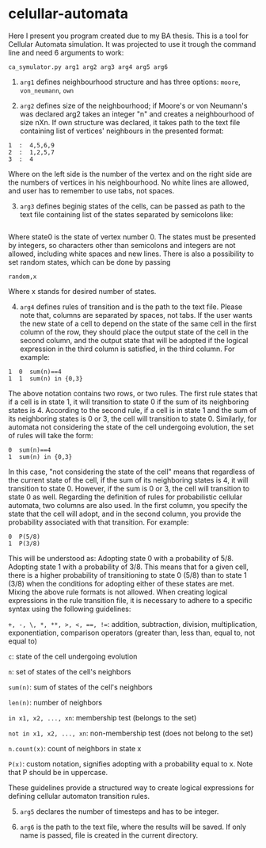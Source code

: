 # celullar-automata
Here I present you program created due to my BA thesis.
This is a tool for Cellular Automata simulation. 
It was projected to use it trough the command line and need 6 arguments to work:

  ```ca_symulator.py arg1 arg2 arg3 arg4 arg5 arg6```

1. ```arg1``` defines neighbourhood structure and has three options: ```moore```, ```von_neumann```, ```own```
   
2. ```arg2``` defines size of the neighbourhood; if Moore's or von Neumann's was declared arg2 takes an integer "n" and creates a neighbourhood of size nXn.
   If own structure was declared, it takes path to the text file containing list of vertices' neighbours in the presented format:

```0  :  2,5,8
1  :  4,5,6,9
2  :  1,2,5,7
3  :  4
```

   Where on the left side is the number of the vertex and on the right side are the numbers of vertices in his neighbourhood.
   No white lines are allowed, and user has to remember to use tabs, not spaces.
   
3. ```arg3``` defines beginig states of the cells, can be passed as path to the text file containing list of the states separated by semicolons like:
```state0;state1;state2
```
   Where state0 is the state of vertex number 0. The states must be presented by integers, so characters other than semicolons and integers are not allowed, including white spaces and new lines.
   There is also a possibility to set random states, which can be done by passing
```
random,x
```
   Where x stands for desired number of states.
   
4. ```arg4``` defines rules of transition and is the path to the text file. Please note that, columns are separated by spaces, not tabs.
   If the user wants the new state of a cell to depend on the state of the same cell in the first column of the row, they should place the output state of the cell in the second column, and the output state that will be adopted if the logical expression in the third column is satisfied, in the third column.
   For example:
   
```
1  0  sum(n)==4
1  1  sum(n) in {0,3}
```

  The above notation contains two rows, or two rules. The first rule states that if a cell is in state 1, it will transition to state 0 if the sum of its neighboring states is 4.
  According to the second rule, if a cell is in state 1 and the sum of its neighboring states is 0 or 3, the cell will transition to state 0.
  Similarly, for automata not considering the state of the cell undergoing evolution, the set of rules will take the form:

```
0  sum(n)==4
1  sum(n) in {0,3}
```

  In this case, "not considering the state of the cell" means that regardless of the current state of the cell, if the sum of its neighboring states is 4, it will transition to state 0. 
  However, if the sum is 0 or 3, the cell will transition to state 0 as well.
  Regarding the definition of rules for probabilistic cellular automata, two columns are also used. 
  In the first column, you specify the state that the cell will adopt, and in the second column, you provide the probability associated with that transition. For example:
  
```
0  P(5/8)
1  P(3/8)
```

 This will be understood as: Adopting state 0 with a probability of 5/8. Adopting state 1 with a probability of 3/8.
 This means that for a given cell, there is a higher probability of transitioning to state 0 (5/8) than to state 1 (3/8) when the conditions for adopting either of these states are met.
 Mixing the above rule formats is not allowed. When creating logical expressions in the rule transition file, it is necessary to adhere to a specific syntax using the following guidelines:

 
  ```+, -, \, *, **, >, <, ==, !=```: addition, subtraction, division, multiplication, exponentiation, comparison operators (greater than, less than, equal to, not equal to)

  
  ```c```: state of the cell undergoing evolution

  
  ```n```: set of states of the cell's neighbors

  
  ```sum(n)```: sum of states of the cell's neighbors

  
  ```len(n)```: number of neighbors

  
  ```in x1, x2, ..., xn```: membership test (belongs to the set)

  
  ```not in x1, x2, ..., xn```: non-membership test (does not belong to the set)

  
  ```n.count(x)```: count of neighbors in state x

  
  ```P(x)```: custom notation, signifies adopting with a probability equal to x. Note that P should be in uppercase.

  
  These guidelines provide a structured way to create logical expressions for defining cellular automaton transition rules.

5. ```arg5``` declares the number of timesteps and has to be integer.

6. ```arg6``` is the path to the text file, where the results will be saved. If only name is passed, file is created in the current directory.


